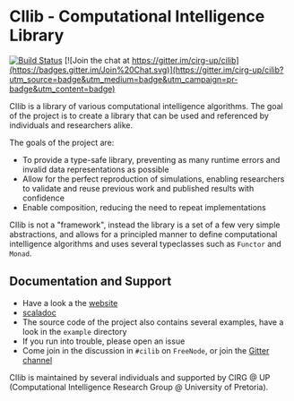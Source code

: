 # CIlib - Computational Intelligence Library

[![Build Status](https://travis-ci.org/cirg-up/cilib.svg?branch=series%2F2.0.x)](https://travis-ci.org/cirg-up/cilib)
[![Join the chat at https://gitter.im/cirg-up/cilib](https://badges.gitter.im/Join%20Chat.svg)](https://gitter.im/cirg-up/cilib?utm_source=badge&utm_medium=badge&utm_campaign=pr-badge&utm_content=badge)

CIlib is a library of various computational intelligence
algorithms. The goal of the project is to create a library that can be used
and referenced by individuals and researchers alike.

The goals of the project are:
 * To provide a type-safe library, preventing as many runtime errors and
   invalid data representations as possible
 * Allow for the perfect reproduction of simulations, enabling researchers
   to validate and reuse previous work and published results with confidence
 * Enable composition, reducing the need to repeat implementations

CIlib is not a "framework", instead the library is a set of a few very simple
abstractions, and allows for a principled manner to define computational
intelligence algorithms and uses several typeclasses such as `Functor` and
`Monad`.

## Documentation and Support

* Have a look a the [website](http://cilib.net)
* [scaladoc](http://cilib.net/api/cilib)
* The source code of the project also contains several examples, have
  a look in the `example` directory
* If you run into trouble, please open an issue
* Come join in the discussion in `#cilib` on `FreeNode`, or join
  the [Gitter channel](https://gitter.im/cirg-up/cilib)

CIlib is maintained by several individuals and supported by CIRG @ UP
(Computational Intelligence Research Group @ University of Pretoria).
